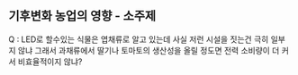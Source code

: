 ## 기후변화 농업의 영향  - 소주제

Q : LED로  할수있는 식물은 엽채류로 알고 있는데
사실 저런 시설을 짓는건 극히 일부지 않냐 그래서 과채류에서 딸기나 토마토의 생산성을 올릴 정도면 
전력 소비량이 더 커서 비효율적이지 않냐?

